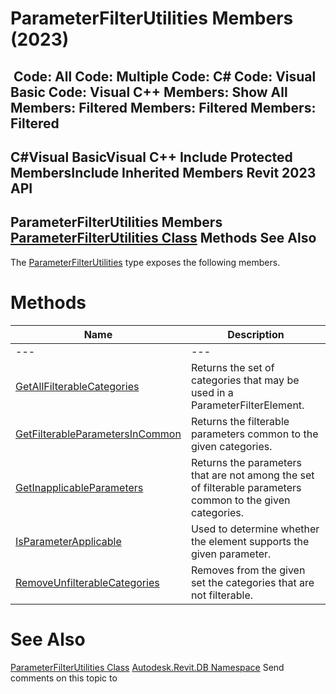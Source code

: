 # ParameterFilterUtilities Members (2023)

﻿
 Code: All Code: Multiple Code: C# Code: Visual Basic Code: Visual C++  Members: Show All Members: Filtered Members: Filtered Members: Filtered   
---  
C#Visual BasicVisual C++
Include Protected MembersInclude Inherited Members
Revit 2023 API  
---  
ParameterFilterUtilities Members  
[ParameterFilterUtilities Class](50afdc29-3a0c-e3d9-c547-0fcdb40d3ce8.md "ParameterFilterUtilities Class") Methods See Also  
---  
The [ParameterFilterUtilities](50afdc29-3a0c-e3d9-c547-0fcdb40d3ce8.md "ParameterFilterUtilities Class") type exposes the following members.
# Methods
| Name | Description |
| --- | --- |
| --- | --- | --- |
| [GetAllFilterableCategories](5dc40235-09fe-d2e4-5ca3-399519fe0255.md "GetAllFilterableCategories Method") | Returns the set of categories that may be used in a ParameterFilterElement. |
| [GetFilterableParametersInCommon](7ea624c7-2c0d-c9bb-3b2c-1ac798cf6606.md "GetFilterableParametersInCommon Method") | Returns the filterable parameters common to the given categories. |
| [GetInapplicableParameters](5b7a1f72-6095-4137-9838-a7b6564624f4.md "GetInapplicableParameters Method") | Returns the parameters that are not among the set of filterable parameters common to the given categories. |
| [IsParameterApplicable](b8d82e63-1ecd-75c8-d28e-e03d9cc0675c.md "IsParameterApplicable Method") | Used to determine whether the element supports the given parameter. |
| [RemoveUnfilterableCategories](21cd2cd7-3054-d114-1f32-efbbfd069ef0.md "RemoveUnfilterableCategories Method") | Removes from the given set the categories that are not filterable. |

# See Also
[ParameterFilterUtilities Class](50afdc29-3a0c-e3d9-c547-0fcdb40d3ce8.md "ParameterFilterUtilities Class")
[Autodesk.Revit.DB Namespace](87546ba7-461b-c646-cbb1-2cb8f5bff8b2.md "Autodesk.Revit.DB Namespace")
Send comments on this topic to 